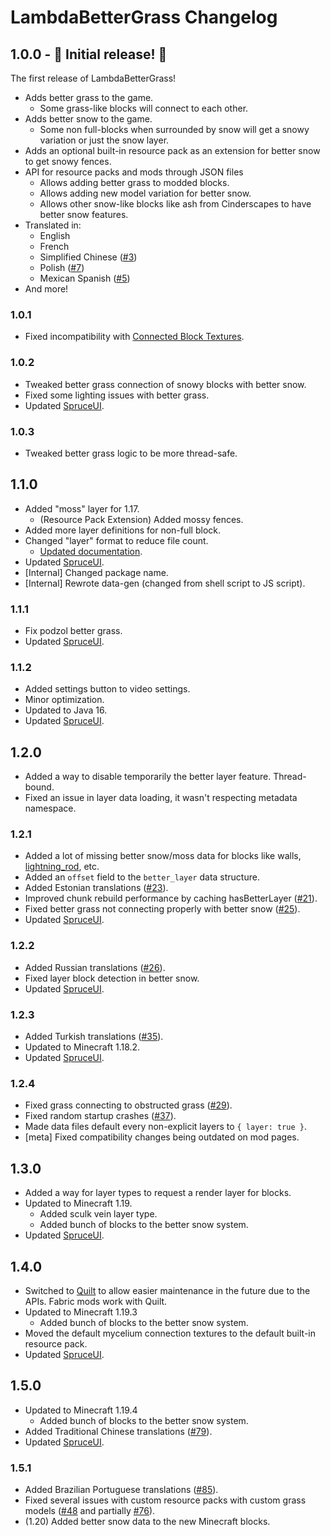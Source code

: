 # LambdaBetterGrass Changelog

## 1.0.0 - :tada: Initial release! :tada:

The first release of LambdaBetterGrass!

 - Adds better grass to the game.
   - Some grass-like blocks will connect to each other.
 - Adds better snow to the game.
   - Some non full-blocks when surrounded by snow will get a snowy variation or just the snow layer.
 - Adds an optional built-in resource pack as an extension for better snow to get snowy fences.
 - API for resource packs and mods through JSON files
   - Allows adding better grass to modded blocks.
   - Allows adding new model variation for better snow.
   - Allows other snow-like blocks like ash from Cinderscapes to have better snow features.
 - Translated in:
   - English
   - French
   - Simplified Chinese ([#3](https://github.com/LambdAurora/LambdaBetterGrass/pull/3))
   - Polish ([#7](https://github.com/LambdAurora/LambdaBetterGrass/pull/7))
   - Mexican Spanish ([#5](https://github.com/LambdAurora/LambdaBetterGrass/pull/5))
 - And more!
 
### 1.0.1

 - Fixed incompatibility with [Connected Block Textures].

### 1.0.2

 - Tweaked better grass connection of snowy blocks with better snow.
 - Fixed some lighting issues with better grass. 
 - Updated [SpruceUI].

### 1.0.3

 - Tweaked better grass logic to be more thread-safe.

## 1.1.0

 - Added "moss" layer for 1.17.
   - (Resource Pack Extension) Added mossy fences.
 - Added more layer definitions for non-full block.
 - Changed "layer" format to reduce file count.
   - [Updated documentation](https://github.com/LambdAurora/LambdaBetterGrass/blob/1.17/documentation/LAYER_METHOD.md).
 - Updated [SpruceUI].
 - \[Internal] Changed package name.
 - \[Internal] Rewrote data-gen (changed from shell script to JS script).

### 1.1.1

 - Fix podzol better grass.
 - Updated [SpruceUI].

### 1.1.2

 - Added settings button to video settings.
 - Minor optimization.
 - Updated to Java 16.
 - Updated [SpruceUI].

## 1.2.0

 - Added a way to disable temporarily the better layer feature. Thread-bound.
 - Fixed an issue in layer data loading, it wasn't respecting metadata namespace.

### 1.2.1

 - Added a lot of missing better snow/moss data for blocks like walls, [lightning_rod](https://github.com/LambdAurora/LambdaBetterGrass/issues/17), etc.
 - Added an `offset` field to the `better_layer` data structure.
 - Added Estonian translations ([#23](https://github.com/LambdAurora/LambdaBetterGrass/pull/23)).
 - Improved chunk rebuild performance by caching hasBetterLayer ([#21](https://github.com/LambdAurora/LambdaBetterGrass/pull/21)).
 - Fixed better grass not connecting properly with better snow ([#25](https://github.com/LambdAurora/LambdaBetterGrass/issues/25)).
 - Updated [SpruceUI].

### 1.2.2

- Added Russian translations ([#26](https://github.com/LambdAurora/LambdaBetterGrass/pull/26)).
- Fixed layer block detection in better snow.
- Updated [SpruceUI].

### 1.2.3

- Added Turkish translations ([#35](https://github.com/LambdAurora/LambdaBetterGrass/pull/35)).
- Updated to Minecraft 1.18.2.
- Updated [SpruceUI].

### 1.2.4

- Fixed grass connecting to obstructed grass ([#29](https://github.com/LambdAurora/LambdaBetterGrass/pull/29)).
- Fixed random startup crashes ([#37](https://github.com/LambdAurora/LambdaBetterGrass/pull/37)).
- Made data files default every non-explicit layers to `{ layer: true }`.
- \[meta] Fixed compatibility changes being outdated on mod pages.

## 1.3.0

- Added a way for layer types to request a render layer for blocks.
- Updated to Minecraft 1.19.
  - Added sculk vein layer type.
  - Added bunch of blocks to the better snow system.
- Updated [SpruceUI].

## 1.4.0

- Switched to [Quilt](https://quiltmc.org) to allow easier maintenance in the future due to the APIs.
  Fabric mods work with Quilt.
- Updated to Minecraft 1.19.3
  - Added bunch of blocks to the better snow system.
- Moved the default mycelium connection textures to the default built-in resource pack.
- Updated [SpruceUI].

## 1.5.0

- Updated to Minecraft 1.19.4
  - Added bunch of blocks to the better snow system.
- Added Traditional Chinese translations ([#79](https://github.com/LambdAurora/LambdaBetterGrass/pull/79)).
- Updated [SpruceUI].

### 1.5.1

- Added Brazilian Portuguese translations ([#85](https://github.com/LambdAurora/LambdaBetterGrass/pull/85)).
- Fixed several issues with custom resource packs with custom grass models ([#48](https://github.com/LambdAurora/LambdaBetterGrass/issues/48) and partially [#76](https://github.com/LambdAurora/LambdaBetterGrass/issues/76)).
- (1.20) Added better snow data to the new Minecraft blocks.

[SpruceUI]: https://github.com/LambdAurora/SpruceUI
[Connected Block Textures]: https://www.curseforge.com/minecraft/mc-mods/connected-block-textures "Connected Block Textures CurseForge page"
